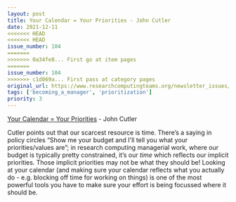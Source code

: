 ```yaml
---
layout: post
title: Your Calendar = Your Priorities - John Cutler
date: 2021-12-11
<<<<<<< HEAD
<<<<<<< HEAD
issue_number: 104
=======
>>>>>>> 0a34fe0... First go at item pages
=======
issue_number: 104
>>>>>>> c1d069a... First pass at category pages
original_url: https://www.researchcomputingteams.org/newsletter_issues/0104
tags: ['becoming_a_manager', 'prioritization']
priority: 3
---
```


<!-- markdownlint-disable MD033 -->
<!-- markdownlint-disable MD041 -->
<!-- markdownlint-disable MD049 -->

[Your Calendar = Your Priorities](https://cutlefish.substack.com/p/tbm-4952-your-calendar-your-priorities) - John Cutler

Cutler points out that our scarcest resource is time.  There’s a saying in policy circles “Show me your budget and I'll tell you what your priorities/values are”; in research computing managerial work, where our budget is typically pretty constrained, it’s our *time* which reflects our implicit priorities.  Those implicit priorities may not be what they should be!   Looking at your calendar (and making sure your calendar reflects what you actually do - e.g. blocking off time for working on things) is one of the most powerful tools you have to make sure your effort is being focussed where it should be.